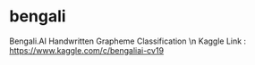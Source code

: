 # bengali
Bengali.AI Handwritten Grapheme Classification \n
Kaggle Link : https://www.kaggle.com/c/bengaliai-cv19

